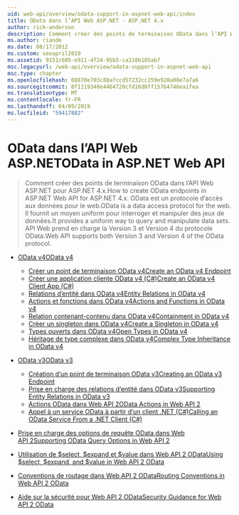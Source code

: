 ```yaml
---
uid: web-api/overview/odata-support-in-aspnet-web-api/index
title: OData dans l’API Web ASP.NET - ASP.NET 4.x
author: rick-anderson
description: Comment créer des points de terminaison OData dans l’API Web ASP.NET pour ASP.NET 4.x
ms.author: riande
ms.date: 08/17/2012
ms.custom: seoapril2019
ms.assetid: 9151c605-e911-4f24-95b5-ca310b105abf
msc.legacyurl: /web-api/overview/odata-support-in-aspnet-web-api
msc.type: chapter
ms.openlocfilehash: 08870e703c88afccd57232cc259e928a08e7a7a6
ms.sourcegitcommit: 0f1119340e4464720cfd16d0ff15764746ea1fea
ms.translationtype: MT
ms.contentlocale: fr-FR
ms.lasthandoff: 04/09/2019
ms.locfileid: "59417882"
---
```

# <a name="odata-in-aspnet-web-api"></a><span data-ttu-id="38d47-103">OData dans l’API Web ASP.NET</span><span class="sxs-lookup"><span data-stu-id="38d47-103">OData in ASP.NET Web API</span></span>

> <span data-ttu-id="38d47-104">Comment créer des points de terminaison OData dans l’API Web ASP.NET pour ASP.NET 4.x.</span><span class="sxs-lookup"><span data-stu-id="38d47-104">How to create OData endpoints in ASP.NET Web API for ASP.NET 4.x.</span></span> <span data-ttu-id="38d47-105">OData est un protocole d’accès aux données pour le web.</span><span class="sxs-lookup"><span data-stu-id="38d47-105">OData is a data access protocol for the web.</span></span> <span data-ttu-id="38d47-106">Il fournit un moyen uniform pour interroger et manipuler des jeux de données.</span><span class="sxs-lookup"><span data-stu-id="38d47-106">It provides a uniform way to query and manipulate data sets.</span></span> <span data-ttu-id="38d47-107">API Web prend en charge la Version 3 et Version 4 du protocole OData.</span><span class="sxs-lookup"><span data-stu-id="38d47-107">Web API supports both Version 3 and Version 4 of the OData protocol.</span></span>


- [<span data-ttu-id="38d47-108">OData v4</span><span class="sxs-lookup"><span data-stu-id="38d47-108">OData v4</span></span>](odata-v4/index.md)

    - [<span data-ttu-id="38d47-109">Créer un point de terminaison OData v4</span><span class="sxs-lookup"><span data-stu-id="38d47-109">Create an OData v4 Endpoint</span></span>](odata-v4/create-an-odata-v4-endpoint.md)
    - [<span data-ttu-id="38d47-110">Créer une application cliente OData v4 (C#)</span><span class="sxs-lookup"><span data-stu-id="38d47-110">Create an OData v4 Client App (C#)</span></span>](odata-v4/create-an-odata-v4-client-app.md)
    - [<span data-ttu-id="38d47-111">Relations d’entité dans OData v4</span><span class="sxs-lookup"><span data-stu-id="38d47-111">Entity Relations in OData v4</span></span>](odata-v4/entity-relations-in-odata-v4.md)
    - [<span data-ttu-id="38d47-112">Actions et fonctions dans OData v4</span><span class="sxs-lookup"><span data-stu-id="38d47-112">Actions and Functions in OData v4</span></span>](odata-v4/odata-actions-and-functions.md)
    - [<span data-ttu-id="38d47-113">Relation contenant-contenu dans OData v4</span><span class="sxs-lookup"><span data-stu-id="38d47-113">Containment in OData v4</span></span>](odata-v4/odata-containment-in-web-api-22.md)
    - [<span data-ttu-id="38d47-114">Créer un singleton dans OData v4</span><span class="sxs-lookup"><span data-stu-id="38d47-114">Create a Singleton in OData v4</span></span>](odata-v4/using-a-singleton-in-an-odata-endpoint-in-web-api-22.md)
    - [<span data-ttu-id="38d47-115">Types ouverts dans OData v4</span><span class="sxs-lookup"><span data-stu-id="38d47-115">Open Types in OData v4</span></span>](odata-v4/use-open-types-in-odata-v4.md)
    - [<span data-ttu-id="38d47-116">Héritage de type complexe dans OData v4</span><span class="sxs-lookup"><span data-stu-id="38d47-116">Complex Type Inheritance in OData v4</span></span>](odata-v4/complex-type-inheritance-in-odata-v4.md)
- [<span data-ttu-id="38d47-117">OData v3</span><span class="sxs-lookup"><span data-stu-id="38d47-117">OData v3</span></span>](odata-v3/index.md)

    - [<span data-ttu-id="38d47-118">Création d’un point de terminaison OData v3</span><span class="sxs-lookup"><span data-stu-id="38d47-118">Creating an OData v3 Endpoint</span></span>](odata-v3/creating-an-odata-endpoint.md)
    - [<span data-ttu-id="38d47-119">Prise en charge des relations d’entité dans OData v3</span><span class="sxs-lookup"><span data-stu-id="38d47-119">Supporting Entity Relations in OData v3</span></span>](odata-v3/working-with-entity-relations.md)
    - [<span data-ttu-id="38d47-120">Actions OData dans Web API 2</span><span class="sxs-lookup"><span data-stu-id="38d47-120">OData Actions in Web API 2</span></span>](odata-v3/odata-actions.md)
    - [<span data-ttu-id="38d47-121">Appel à un service OData à partir d’un client .NET (C#)</span><span class="sxs-lookup"><span data-stu-id="38d47-121">Calling an OData Service From a .NET Client (C#)</span></span>](odata-v3/calling-an-odata-service-from-a-net-client.md)
- [<span data-ttu-id="38d47-122">Prise en charge des options de requête OData dans Web API 2</span><span class="sxs-lookup"><span data-stu-id="38d47-122">Supporting OData Query Options in Web API 2</span></span>](supporting-odata-query-options.md)
- [<span data-ttu-id="38d47-123">Utilisation de $select, $expand et $value dans Web API 2 OData</span><span class="sxs-lookup"><span data-stu-id="38d47-123">Using $select, $expand, and $value in Web API 2 OData</span></span>](using-select-expand-and-value.md)
- [<span data-ttu-id="38d47-124">Conventions de routage dans Web API 2 OData</span><span class="sxs-lookup"><span data-stu-id="38d47-124">Routing Conventions in Web API 2 OData</span></span>](odata-routing-conventions.md)
- [<span data-ttu-id="38d47-125">Aide sur la sécurité pour Web API 2 OData</span><span class="sxs-lookup"><span data-stu-id="38d47-125">Security Guidance for Web API 2 OData</span></span>](odata-security-guidance.md)
